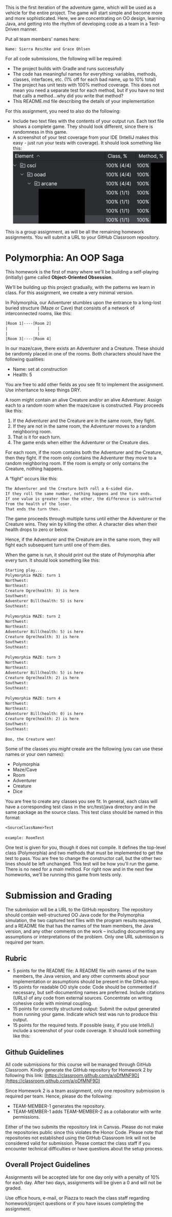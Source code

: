This is the first iteration of the adventure game, which will be used as a vehicle for 
the entire project. The game will start simple and become more and more sophisticated. Here, we 
are concentrating on OO design, learning Java, and getting into the rhythm of developing code as
a team in a Test-Driven manner. 

Put all team members' names here:

    Name: Sierra Reschke and Grace Ohlsen

For all code submissions, the following will be required:

* The project builds with Gradle and runs successfully
* The code has meaningful names for everything: variables, methods, classes, interfaces, etc. (1% off for each bad name, up to 10% total)
* The project has unit tests with 100% method coverage. This does not mean you need a separate test for each 
method, but if you have no test that calls a method…why did you write that method?
* This README.md file describing the details of your implementation

For this assignment, you need to also do the following:

* Include two text files with the contents of your output run. Each text file shows a complete game. They should look different, since there is randomness in this game.
* A screenshot of your test coverage from your IDE (IntelliJ makes this easy - just run your tests with coverage). It should look something like this:
![](images/CodeCoverageScreenshot.png)

This is a group assignment, as will be all the remaining homework assignments. 
You will submit a URL to your GitHub Classroom repository.

# Polymorphia: An OOP Saga

This homework is the first of many where we'll be building a self-playing (initially) 
game called **Object-Oriented Obsession**.  

We’ll be building up this project gradually, with the patterns we learn in class. 
For this assignment, we create a very minimal version.

In Polymorphia, our Adventurer stumbles upon the entrance to a long-lost buried structure (Maze or Cave) that 
consists of a network of interconnected rooms, like this:

```
[Room 1]----[Room 2]
|             |    
|             |    
[Room 3]----[Room 4]
```

In our maze/cave, there exists an Adventurer and a Creature. These should be randomly
placed in one of the rooms. Both characters should have the following qualities:

* Name: set at construction
* Health: 5

You are free to add other fields as you see fit to implement the assignment. Use inheritance to 
keep things DRY.

A room might contain an alive Creature and/or an alive Adventurer. 
Assign each to a random room when the maze/cave is constructed. 
Play proceeds like this:

1. If the Adventurer and the Creature are in the same room, they fight.
2. If they are not in the same room, the Adventurer moves to a random neighboring room.
3. That is it for each turn.
4. The game ends when either the Adventurer or the Creature dies.

For each room, if the room contains both the Adventurer and the Creature, then they fight.
If the room only contains the Adventurer they move to a random neighboring room.
If the room is empty or only contains the Creature, nothing happens.

A “fight” occurs like this:

    The Adventurer and the Creature both roll a 6-sided die.
    If they roll the same number, nothing happens and the turn ends.
    If one value is greater than the other, the difference is subtracted from the health of the loser. 
    That ends the turn then.

The game proceeds through multiple turns until either the Adventurer or the Creature wins. 
They win by killing the other. A character dies when their health drops to zero or below.

Hence, if the Adventurer and the Creature are in the same room, they will fight each 
subsequent turn until one of them dies.

When the game is run, it should print out the state of Polymorphia after every turn. 
It should look something like this:

```shell
Starting play...
Polymorphia MAZE: turn 1
Northwest:
Northeast:
Creature Ogre(health: 3) is here
Southwest:
Adventurer Bill(health: 5) is here
Southeast:

Polymorphia MAZE: turn 2
Northwest:
Northeast:
Adventurer Bill(health: 5) is here
Creature Ogre(health: 3) is here
Southwest:
Southeast:

Polymorphia MAZE: turn 3
Northwest:
Northeast:
Adventurer Bill(health: 5) is here
Creature Ogre(health: 2) is here
Southwest:
Southeast:

Polymorphia MAZE: turn 4
Northwest:
Northeast:
Adventurer Bill(health: 0) is here
Creature Ogre(health: 2) is here
Southwest:
Southeast:

Boo, the Creature won!
```

Some of the classes you *might* create are the following (you can use these names or your own names):

- Polymorphia
- Maze/Cave
- Room
- Adventurer
- Creature
- Dice

You are free to create any classes you see fit. In general, each class will have a corresponding test class
in the src/test/java directory and in the same package as the source class. This test class should be named
in this format:

    <SourceClassName>Test

    example: RoomTest

One test is given for you, though it does not compile. It defines
the top-level class (Polymorphia) and two methods that must be implemented to get the test to pass. 
You are free to change the constructor call, but the other two lines should be left unchanged. 
This test will be how you'll run the game. There is no need for a *main* method. For right now and 
in the next few homeworks, we'll be running this game from tests only.

# Submission and Grading
The submission will be a URL to the GitHub repository. The repository should contain well-structured OO Java 
code for the Polymorphia simulation, the two captured text files with the program results requested, 
and a README file that has the names of the team members, the Java version, 
and any other comments on the work – including documenting any assumptions or interpretations of the problem. 
Only one URL submission is required per team.

## Rubric
- 5 points for the README file: A README file with names of the team members, the Java version, and any other comments about your implementation or assumptions should be present in the GitHub repo.  
- 15 points for readable OO style code: Code should be commented if necessary, but self-documenting names are preferred.  Include citations (URLs) of any code from external sources. Concentrate on writing cohesive code with minimal coupling.
- 15 points for correctly structured output: Submit the output generated from running your game. Indicate which test was run to produce this output.
- 15 points for the required tests. If possible (easy, if you use IntelliJ) include a screenshot of your code coverage. It should look something like this:

## Github Guidelines
All code submissions for this course will be managed through GitHub Classroom. Kindly generate the GitHub repository for Homework 2 by following this link: [https://classroom.github.com/a/oDfMNF9D](https://classroom.github.com/a/oDfMNF9D)

Since Homework 2 is a team assignment, only one repository submission is required per team. Hence, please do the following:

* TEAM-MEMBER-1 generates the repository.
* TEAM-MEMBER-1 adds TEAM-MEMBER-2 as a collaborator with write permissions.

Either of the two submits the repository link in Canvas.
Please do not make the repositories public since this violates the Honor Code.
Please note that repositories not established using the GitHub Classroom link will not be considered valid for submission. 
Please contact the class staff if you encounter technical difficulties or have questions about the setup process.

## Overall Project Guidelines
Assignments will be accepted late for one day only with a penalty of 10% for each day. 
After two days, assignments will be given a 0 and will not be graded.

Use office hours, e-mail, or Piazza to reach the class staff regarding homework/project questions or if you have issues completing the assignment.

